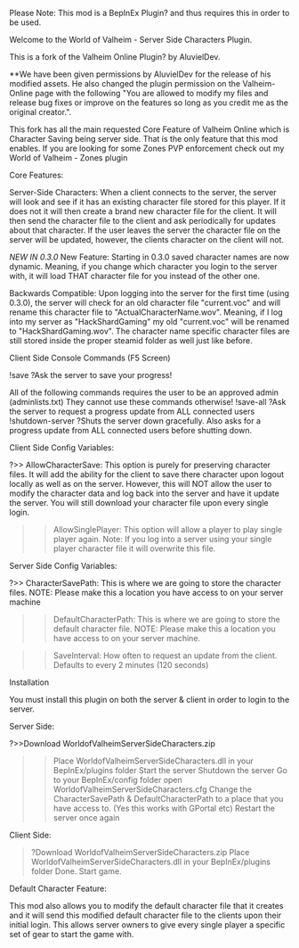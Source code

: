 Please Note: This mod is a BepInEx Plugin? and thus requires this in order to be used.

Welcome to the World of Valheim - Server Side Characters Plugin.

This is a fork of the Valheim Online Plugin? by AluvielDev.

**We have been given permissions by AluvielDev for the release of his modified assets. He also changed the plugin permission on the Valheim-Online page with the following "You are allowed to modify my files and release bug fixes or improve on the features so long as you credit me as the original creator.".

This fork has all the main requested Core Feature of Valheim Online which is Character Saving being server side.  That is the only feature that this mod enables.  If you are looking for some Zones PVP enforcement check out my World of Valheim - Zones plugin

Core Features:

Server-Side Characters: When a client connects to the server, the server will look and see if it has an existing character file stored for this player.  If it does not it will then create a brand new character file for the client.  It will then send the character file to the client and ask periodically for updates about that character.  If the user leaves the server the character file on the server will be updated, however, the clients character on the client will not.

*NEW IN 0.3.0*
New Feature: Starting in 0.3.0 saved character names are now dynamic.  Meaning, if you change which character you login to the server with, it will load THAT character file for you instead of the other one. 

Backwards Compatible: Upon logging into the server for the first time (using 0.3.0), the server will check for an old character file "current.voc" and will rename this character file to "ActualCharacterName.wov".  Meaning, if I log into my server as "HackShardGaming" my old "current.voc" will be renamed to "HackShardGaming.wov".  The character name specific character files are still stored inside the proper steamid folder as well just like before.



Client Side Console Commands (F5 Screen)

!save
?Ask the server to save your progress!

All of the following commands requires the user to be an approved admin (adminlists.txt)  They cannot use these commands otherwise!
!save-all
?Ask the server to request a progress update from ALL connected users
!shutdown-server
?Shuts the server down gracefully. Also asks for a progress update from ALL connected users before shutting down.



Client Side Config Variables:

?>> AllowCharacterSave: This option is purely for preserving character files.  It will add the ability for the client to save there character upon logout locally as well as on the server.  However, this will NOT allow the user to modify the character data and log back into the server and have it update the server.  You will still download your character file upon every single login.


>> AllowSinglePlayer:  This option will allow a player to play single player again.  Note: If you log into a server using your single player character file it will overwrite this file.


Server Side Config Variables:

?>> CharacterSavePath:  This is where  we are going to store the character files. NOTE: Please make this a location you have access to on your server machine


>> DefaultCharacterPath: This is where we are going to store the default character file.  NOTE: Please make this a location you have access to on your server machine.


>> SaveInterval: How often to request an update from the client. Defaults to every 2 minutes (120 seconds)

Installation




You must install this plugin on both the server & client in order to login to the server.


Server Side:

?>>Download WorldofValheimServerSideCharacters.zip
>>Place WorldofValheimServerSideCharacters.dll in your BepInEx/plugins folder
>>Start the server
>>Shutdown the server
>>Go to your BepInEx/config folder
>>open WorldofValheimServerSideCharacters.cfg
>>Change the CharacterSavePath & DefaultCharacterPath to a place that you have access to. (Yes this works with GPortal etc)
>>Restart the server once again


Client Side:

>?Download WorldofValheimServerSideCharacters.zip
>Place WorldofValheimServerSideCharacters.dll in your BepInEx/plugins folder
>Done. Start game.


Default Character Feature:

This mod also allows you to modify the default character file that it creates and it will send this modified default character file to the clients upon their initial login.  This allows server owners to give every single player a specific set of gear to start the game with.